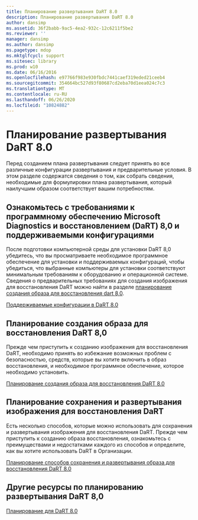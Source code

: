 ```yaml
---
title: Планирование развертывания DaRT 8.0
description: Планирование развертывания DaRT 8.0
author: dansimp
ms.assetid: 36f2babb-9ac5-4ea2-932c-12c6211f5be2
ms.reviewer: ''
manager: dansimp
ms.author: dansimp
ms.pagetype: mdop
ms.mktglfcycl: support
ms.sitesec: library
ms.prod: w10
ms.date: 06/16/2016
ms.openlocfilehash: e97766f983e930fbdc7441caef319eded21ceeb4
ms.sourcegitcommit: 354664bc527d93f80687cd2eba70d1eea024c7c3
ms.translationtype: MT
ms.contentlocale: ru-RU
ms.lasthandoff: 06/26/2020
ms.locfileid: "10824882"
---
```

# Планирование развертывания DaRT 8.0


Перед созданием плана развертывания следует принять во все различные конфигурации развертывания и предварительные условия. В этом разделе содержатся сведения о том, как собрать сведения, необходимые для формулировки плана развертывания, который наилучшим образом соответствует вашим потребностям.

## Ознакомьтесь с требованиями к программному обеспечению Microsoft Diagnostics и восстановлением (DaRT) 8,0 и поддерживаемыми конфигурациями


После подготовки компьютерной среды для установки DaRT 8,0 убедитесь, что вы просматриваете необходимое программное обеспечение для установки и поддерживаемых конфигураций, чтобы убедиться, что выбранные компьютеры для установки соответствуют минимальным требованиям к оборудованию и операционной системе. Сведения о предварительных требованиях для создания изображения для восстановления DaRT можно найти в разделе [планирование создания образа для восстановления dart 8,0](planning-to-create-the-dart-80-recovery-image-dart-8.md).

[Поддерживаемые конфигурации в DaRT 8.0](dart-80-supported-configurations-dart-8.md)

## Планирование создания образа для восстановления DaRT 8,0


Прежде чем приступить к созданию изображения для восстановления DaRT, необходимо принять во избежание возможных проблем с безопасностью, средств, которые вы хотите включить в образ восстановления, и необходимое программное обеспечение, которое необходимо установить.

[Планирование создания образа для восстановления DaRT 8.0](planning-to-create-the-dart-80-recovery-image-dart-8.md)

## Планирование сохранения и развертывания изображения для восстановления DaRT


Есть несколько способов, которые можно использовать для сохранения и развертывания изображения для восстановления DaRT. Прежде чем приступить к созданию образа восстановления, ознакомьтесь с преимуществами и недостатками каждого из способов и определите, как вы хотите использовать DaRT в Организации.

[Планирование способов сохранения и развертывания образа для восстановления DaRT 8.0](planning-how-to-save-and-deploy-the-dart-80-recovery-image-dart-8.md)

## Другие ресурсы по планированию развертывания DaRT 8,0


[Планирование для DaRT 8.0](planning-for-dart-80-dart-8.md)

 

 





